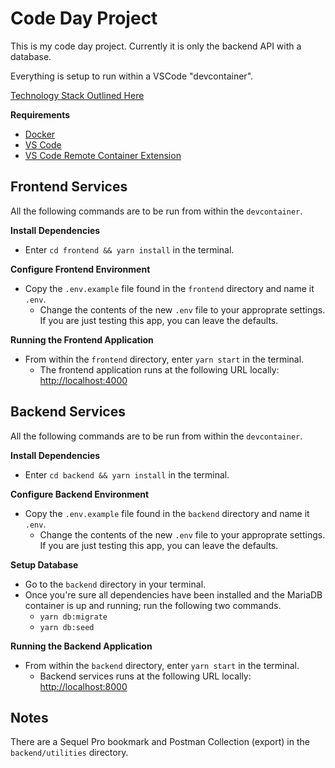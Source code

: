 Code Day Project
================

This is my code day project. Currently it is only the backend API with a database.

Everything is setup to run within a VSCode "devcontainer".

[Technology Stack Outlined Here](https://github.com/tinydogio-joshua/code-day/issues/1)

**Requirements**
* [Docker](https://www.docker.com)
* [VS Code](https://code.visualstudio.com)
* [VS Code Remote Container Extension](https://marketplace.visualstudio.com/items?itemName=ms-vscode-remote.remote-containers)

Frontend Services
-----------------
All the following commands are to be run from within the `devcontainer`.

**Install Dependencies**
* Enter `cd frontend && yarn install` in the terminal.

**Configure Frontend Environment**
* Copy the `.env.example` file found in the `frontend` directory and name it `.env`.
  * Change the contents of the new `.env` file to your approprate settings. If you are just testing this app, you can leave the defaults.

**Running the Frontend Application**
* From within the `frontend` directory, enter `yarn start` in the terminal.
  * The frontend application runs at the following URL locally: [http://localhost:4000](http://localhost:4000)


Backend Services
----------------
All the following commands are to be run from within the `devcontainer`.

**Install Dependencies**
* Enter `cd backend && yarn install` in the terminal.

**Configure Backend Environment**
* Copy the `.env.example` file found in the `backend` directory and name it `.env`.
  * Change the contents of the new `.env` file to your approprate settings. If you are just testing this app, you can leave the defaults.

**Setup Database**
* Go to the `backend` directory in your terminal.
* Once you're sure all dependencies have been installed and the MariaDB container is up and running; run the following two commands.
  * `yarn db:migrate`
  * `yarn db:seed`

**Running the Backend Application**
* From within the `backend` directory, enter `yarn start` in the terminal.
  * Backend services runs at the following URL locally: [http://localhost:8000](http://localhost:8000)

Notes
-----
There are a Sequel Pro bookmark and Postman Collection (export) in the `backend/utilities` directory.
